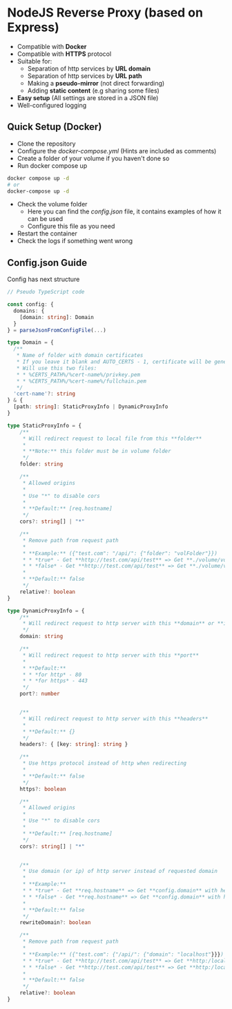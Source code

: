 # NodeJS Reverse Proxy (based on Express)
* Compatible with **Docker**
* Compatible with **HTTPS** protocol
* Suitable for:
  * Separation of http services by **URL domain**
  * Separation of http services by **URL path**
  * Making a **pseudo-mirror** (not direct forwarding)
  * Adding **static content** (e.g sharing some files)
* **Easy setup** (All settings are stored in a JSON file)
* Well-configured logging

## Quick Setup (Docker)
* Clone the repository
* Configure the *docker-compose.yml* (Hints are included as comments)
* Create a folder of your volume if you haven't done so
* Run docker compose up
```bash
docker compose up -d
# or
docker-compose up -d
```
* Check the volume folder
  * Here you can find the *config.json* file, it contains examples of how it can be used
  * Configure this file as you need
* Restart the container
* Check the logs if something went wrong

## Config.json Guide
Config has next structure
```ts
// Pseudo TypeScript code

const config: {
  domains: {
    [domain: string]: Domain
  }
} = parseJsonFromConfigFile(...)

type Domain = {
  /**
   * Name of folder with domain certificates
   * If you leave it blank and AUTO_CERTS - 1, certificate will be generated automatically
   * Will use this two files:
   * * %CERTS_PATH%/%cert-name%/privkey.pem
   * * %CERTS_PATH%/%cert-name%/fullchain.pem
   */
  'cert-name'?: string 
} & {
  [path: string]: StaticProxyInfo | DynamicProxyInfo
}

type StaticProxyInfo = {
    /** 
     * Will redirect request to local file from this **folder**
     * 
     * **Note:** this folder must be in volume folder
     */
    folder: string

    /**
     * Allowed origins
     * 
     * Use "*" to disable cors
     * 
     * **Default:** [req.hostname]
     */
    cors?: string[] | "*"

    /**
     * Remove path from request path
     * 
     * **Example:** ({"test.com": "/api/": {"folder": "volFolder"}})
     * * *true* - Get **http://test.com/api/test** => Get **./volume/volFolder/test**
     * * *false* - Get **http://test.com/api/test** => Get **./volume/volFolder/api/test**
     * 
     * **Default:** false
     */
    relative?: boolean
}

type DynamicProxyInfo = {
    /** 
     * Will redirect request to http server with this **domain** or **ip**
     */
    domain: string

    /** 
     * Will redirect request to http server with this **port**
     * 
     * **Default:**
     * * *for http* - 80
     * * *for https* - 443
     */
    port?: number


    /**
     * Will redirect request to http server with this **headers**
     * 
     * **Default:** {}
     */
    headers?: { [key: string]: string }

    /**
     * Use https protocol instead of http when redirecting
     * 
     * **Default:** false
     */
    https?: boolean

    /**
     * Allowed origins
     * 
     * Use "*" to disable cors
     * 
     * **Default:** [req.hostname]
     */
    cors?: string[] | "*"


    /**
     * Use domain (or ip) of http server instead of requested domain
     * 
     * **Example:**
     * * *true* - Get **req.hostname** => Get **config.domain** with header Host=**config.domain**
     * * *false* - Get **req.hostname** => Get **config.domain** with header Host=**req.hostname**
     * 
     * **Default:** false
     */
    rewriteDomain?: boolean

    /**
     * Remove path from request path
     * 
     * **Example:** ({"test.com": {"/api/": {"domain": "localhost"}}})
     * * *true* - Get **http://test.com/api/test** => Get **http:/localhost/test**
     * * *false* - Get **http://test.com/api/test** => Get **http:/localhost/api/test**
     * 
     * **Default:** false
     */
    relative?: boolean
}
```
